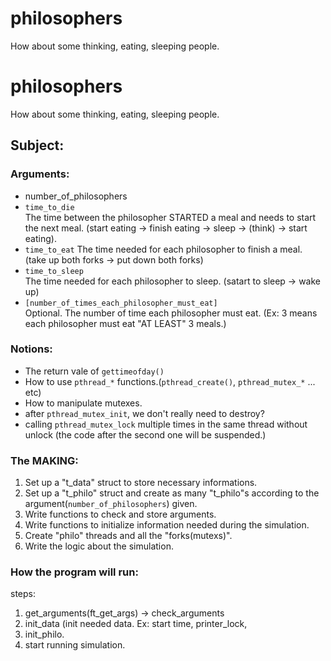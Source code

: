 # philosophers
How about some thinking, eating, sleeping people.

# philosophers
How about some thinking, eating, sleeping people.


## Subject:  

### Arguments:  

- number_of_philosophers  
- `time_to_die`  
	The time between the philosopher STARTED a meal and needs to start the next meal. (start eating -> finish eating -> sleep -> (think) -> start eating).  
- `time_to_eat`
	The time needed for each philosopher to finish a meal. (take up both forks -> put down both forks)  
- `time_to_sleep`  
	The time needed for each philosopher to sleep. (satart to sleep -> wake up)  
- `[number_of_times_each_philosopher_must_eat]`  
	Optional. The number of time each philosopher must eat. (Ex: 3 means each philosopher must eat "AT LEAST" 3 meals.)  

### Notions:  
- The return vale of `gettimeofday()`
- How to use `pthread_*` functions.(`pthread_create()`, `pthread_mutex_*` ... etc)  
- How to manipulate mutexes. 
- after `pthread_mutex_init`, we don't really need to destroy?  
- calling `pthread_mutex_lock` multiple times in the same thread without unlock (the code after the second one will be suspended.)    

### The MAKING:  
1. Set up a "t_data" struct to store necessary informations.
2. Set up a "t_philo" struct and create as many "t_philo"s according to the argument(`number_of_philosophers`) given.  
3. Write functions to check and store arguments.  
4. Write functions to initialize information needed during the simulation.  
5. Create "philo" threads and all the "forks(mutexs)".  
6. Write the logic about the simulation.  

### How the program will run:  
steps:
1. get_arguments(ft_get_args) -> check_arguments
2. init_data (init needed data. Ex: start time, printer_lock, 
3. init_philo. 
4. start running simulation.  
